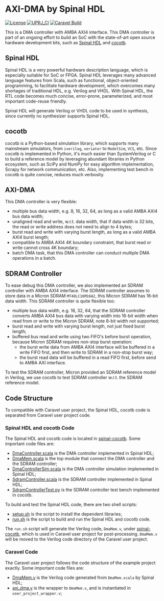 # AXI-DMA by Spinal HDL

[![License](https://img.shields.io/badge/License-Apache%202.0-blue.svg)](https://opensource.org/licenses/Apache-2.0)
[![UPRJ_CI](https://github.com/efabless/caravel_project_example/actions/workflows/user_project_ci.yml/badge.svg)](https://github.com/efabless/caravel_project_example/actions/workflows/user_project_ci.yml)
[![Caravel Build](https://github.com/efabless/caravel_project_example/actions/workflows/caravel_build.yml/badge.svg)](https://github.com/efabless/caravel_project_example/actions/workflows/caravel_build.yml)


This is a DMA controller with AMBA AXI4 interface.
This DMA controller is part of an ongoing effort to build an SoC with the state-of-art open source hardware development kits, such as [Spinal HDL](https://github.com/SpinalHDL/SpinalHDL) and [cocotb](https://github.com/cocotb/cocotb).

## Spinal HDL

Spinal HDL is a very powerful hardware description language, which is especially suitable for SoC or FPGA.
Spinal HDL leverages many advanced language features from Scala, such as functional, object-oriented programming, to facilitate hardware development,
which overcomes many shortages of traditional HDL, e.g. Verilog and VHDL.
With Spinal HDL, the RTL code becomes much concise, error-prone, parameterized, and most important code-reuse friendly.

Spinal HDL will generate Verilog or VHDL code to be used in synthesis, since currently no synthesizer supports Spinal HDL.

## cocotb

cocotb is a Python-based simulation library, which supports many mainstream simulators, from `iverilog`, `veriator` to `ModelSim`, `VCS`, etc.
Since cocotb is implemented in Python, it's much easier than SystemVerilog or C to build a reference model by leveraging abundant libraries in Python ecosystem,
such as SciPy and NumPy for easy algorithm implementation, Scrapy for network communication, etc.
Also, implementing test bench in cocotb is quite concise, reduces much verbosity.


## AXI-DMA

This DMA controller is very flexible:
* multiple bus data width, e.g. 8, 16, 32, 64, as long as a valid AMBA AXI4 bus data width;
* unaligned read and write, w.r.t. data width, that if data width is 32 bits, the read or write address does not need to align to 4 bytes;
* burst read and write with varying burst length, as long as a valid AMBA AXI4 burst length;
* compatible to AMBA AXI4 4K boundary constraint, that burst read or write cannot cross 4K boundary;
* batch DMA task, that this DMA controller can conduct multiple DMA operations in a batch.

## SDRAM Controller

To ease debug this DMA controller, we also implemented an SDRAM controller with AMBA AXI4 interface.
The SDRAM controller assumes to store data in a Micron SDRAM `MT48LC16M16A2`, this Micron SDRAM has 16-bit data width.
This SDRAM controller is quite flexible too:
* multiple bus data width, e.g. 16, 32, 64, that the SDRAM controller converts AMBA AXI4 bus data with varying width into 16-bit width when read from or write to the Micron SDRAM, note 8-bit width not supported;
* burst read and write with varying burst length, not just fixed burst length;
* buffered bus read and write using two FIFO's before burst operation, because Micron SDRAM requires non-stop burst operation:
    - the burst write data from AMBA AXI4 interface will be buffered in a write FIFO first, and then write to SDRAM in a non-stop burst way;
    - the burst read data will be buffered in a read FIFO first, before send to AMBA AXI interface.

To test the SDRAM controller, Micron provided an SDRAM reference model in Verilog, we use cocotb to test SDRAM controller w.r.t. the SDRAM reference model.

## Code Structure

To compatible with Caravel user project, the Spinal HDL, cocotb code is separated from Caravel user project code.

### Spinal HDL and cocotb Code

The Spinal HDL and cocotb code is located in [spinal-cocotb](./spinal-cocotb). Some important code files are:
* [DmaController.scala](./spinal-cocotb/SpinalNet/src/main/scala/dma/DmaController.scala) is the DMA controller implemented in Spinal HDL;
* [DmaMem.scala](./spinal-cocotb/SpinalNet/src/main/scala/dma/DmaMem.scala) is the top module that connect the DMA controller and the SDRAM controller;
* [DmaControllerSim.scala](./spinal-cocotb/SpinalNet/src/main/scala/dma/DmaControllerSim.scala) is the DMA controller simulation implemented in Spinal HDL;
* [SdramController.scala](./spinal-cocotb/SpinalNet/src/main/scala/sdram/SdramController.scala) is the SDRAM controller implemented in Spinal HDL;
* [SdramControllerTest.py](./spinal-cocotb/SpinalNet/test/src/python/sdram_controller/SdramControllerTest.py) is the SDRAM controller test bench implemented in cocotb.

To build and test the Spinal HDL code, there are two shell scripts:
* [setup.sh](./spinal-cocotb/setup.sh) is the script to install the dependent libraries;
* [run.sh](./spinal-cocotb/run.sh) is the script to build and run the Spinal HDL and cocotb code.

The `run.sh` script will generate the Verilog code, `DmaMem.v`, under [spinal-cocotb](./spinal-cocotb), which is used in Caravel user project for post-processing.
`DmaMem.v` will be moved to the Verilog code directory of the Caravel user project.

### Caravel Code

The Caravel user project follows the code structure of the example project exactly. Some important code files are:
* [DmaMem.v](./verilog/rtl/DmaMem.v) is the Verilog code generated from `DmaMem.scala` by Spinal HDL;
* [axi_dma.v](./verilog/rtl/axi_dma.v) is the wrapper to `DmaMem.v`, and is instantiated in `user_project_wrapper.v`;